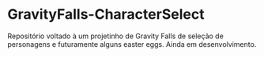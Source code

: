 # GravityFalls-CharacterSelect
Repositório voltado à um projetinho de Gravity Falls de seleção de personagens e futuramente alguns easter eggs. Ainda em desenvolvimento.
